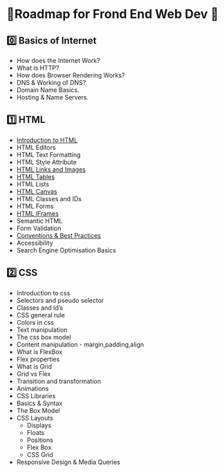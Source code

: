 # 📕Roadmap for Frond End Web Dev 📕

## 0️⃣ Basics of Internet

- How does the Internet Work?
- What is HTTP?
- How does Browser Rendering Works?
- DNS & Working of DNS?
- Domain Name Basics.
- Hosting & Name Servers.

## 1️⃣ HTML

- [Introduction to HTML](./Introduction_to_Html)
- HTML Editors
- HTML Text Formatting
- HTML Style Attribute
- [HTML Links and Images](Html_Anchor_img_tag.md)
- [HTML Tables](./HTML_Tables)
- HTML Lists
- [HTML Canvas](./HTML_Canvas/Canvas.md)
- HTML Classes and IDs
- HTML Forms
- [HTML IFrames](./HTML_Iframes/iframes.md)
- Semantic HTML
- Form Validation
- [Conventions & Best Practices](HTML_Conventions_Practices/readme.md)
- Accessibility
- Search Engine Optimisation Basics

## 2️⃣ CSS

- Introduction to css
- Selectors and pseudo selector
- Classes and Id’s
- CSS general rule
- Colors in css
- Text manipulation
- The css box model
- Content manipulation - margin,padding,align
- What is FlexBox
- Flex properties
- What is Grid
- Grid vs Flex
- Transition and transformation
- Animations
- CSS Libraries
- Basics & Syntax
- The Box Model
- CSS Layouts
   * Displays
   * Floats
   * Positions
   * Flex Box
   * CSS Grid
- Responsive Design & Media Queries
